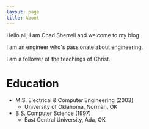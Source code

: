 ```yaml
---
layout: page
title: About
---
```


Hello all, I am Chad Sherrell and welcome to my blog.

I am an engineer who's passionate about engineering.  

I am a follower of the teachings of Christ.

# Education
* M.S. Electrical & Computer Engineering (2003)
  * University of Oklahoma, Norman, OK
* B.S. Computer Science (1997)
  * East Central University, Ada, OK

